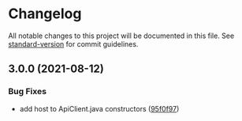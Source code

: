 # Changelog

All notable changes to this project will be documented in this file. See [standard-version](https://github.com/conventional-changelog/standard-version) for commit guidelines.

## 3.0.0 (2021-08-12)


### Bug Fixes

* add host to ApiClient.java constructors ([95f0f97](https://github.com/Panzer1119/radarr4j/commit/95f0f9739d008fdb9889be66e368330b39de127b))
